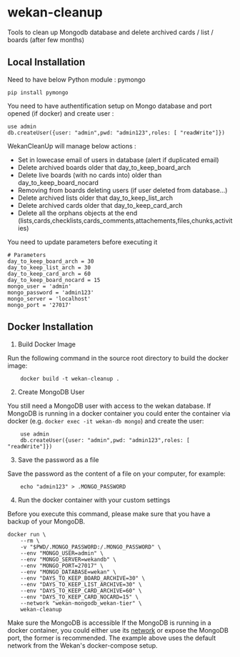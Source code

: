 # wekan-cleanup

Tools to clean up Mongodb database and delete archived cards / list / boards (after few months)

## Local Installation

Need to have below Python module : pymongo

    pip install pymongo

You need to have authentification setup on Mongo database and port opened (if docker) and create user :

    use admin
    db.createUser({user: "admin",pwd: "admin123",roles: [ "readWrite"]})

WekanCleanUp will manage below actions :

- Set in lowecase email of users in database (alert if duplicated email)
- Delete archived boards older that day_to_keep_board_arch
- Delete live boards (with no cards into) older than day_to_keep_board_nocard
- Removing from boards deleting users (if user deleted from database...)
- Delete archived lists older that day_to_keep_list_arch
- Delete archived cards older that day_to_keep_card_arch
- Delete all the orphans objects at the end (lists,cards,checklists,cards_comments,attachements,files,chunks,activities)

You need to update parameters before executing it

    # Parameters
    day_to_keep_board_arch = 30
    day_to_keep_list_arch = 30
    day_to_keep_card_arch = 60
    day_to_keep_board_nocard = 15
    mongo_user = 'admin'
    mongo_password = 'admin123'
    mongo_server = 'localhost'
    mongo_port = '27017'

## Docker Installation


1. Build Docker Image

Run the following command in the source root directory to build the docker image:
```
    docker build -t wekan-cleanup .
```

2. Create MongoDB User

You still need a MongoDB user with access to the wekan database. 
If MongoDB is running in a docker container you could enter the container via docker (e.g. `docker exec -it wekan-db mongo`) and create the user:
```
    use admin
    db.createUser({user: "admin",pwd: "admin123",roles: [ "readWrite"]})
```

3. Save the password as a file

Save the password as the content of a file on your computer, for example:
```
    echo "admin123" > .MONGO_PASSWORD
```

4. Run the docker container with your custom settings

Before you execute this command, please make sure that you have a backup of your MongoDB.

```
docker run \
    --rm \
    -v "$PWD/.MONGO_PASSWORD:/.MONGO_PASSWORD" \
    --env "MONGO_USER=admin" \
    --env "MONGO_SERVER=wekandb" \
    --env "MONGO_PORT=27017" \
    --env "MONGO_DATABASE=wekan" \
    --env "DAYS_TO_KEEP_BOARD_ARCHIVE=30" \
    --env "DAYS_TO_KEEP_LIST_ARCHIVE=30" \
    --env "DAYS_TO_KEEP_CARD_ARCHIVE=60" \
    --env "DAYS_TO_KEEP_CARD_NOCARD=15" \
    --network "wekan-mongodb_wekan-tier" \
    wekan-cleanup
```

Make sure the MongoDB is accessible
If the MongoDB is running in a docker container, you could either use its [network](https://docs.docker.com/engine/reference/run/#network-settings) or expose the MongoDB port, the former is recommended. The example above uses the default network from the Wekan's docker-compose setup.

